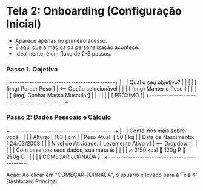 # Tela 2: Onboarding (Configuração Inicial)

* Aparece apenas no primeiro acesso. 
* É aqui que a mágica da personalização acontece. 
* Idealmente, é um fluxo de 2-3 passos.

### Passo 1: Objetivo
+-------------------------------------------+
|                                           |
|           Qual o seu objetivo?            |
|                                           |
|   [  (img)         Perder Peso       ]    |  <-- Opção selecionável
|                                           |
|   [  (img)         Manter o Peso     ]    |
|                                           |
|   [  (img)      Ganhar Massa Muscular]    |
|                                           |
|                                           |
|                                [ PRÓXIMO ]|
+-------------------------------------------+

### Passo 2: Dados Pessoais e Cálculo

+-------------------------------------------+
|                                           |
|        Conte-nos mais sobre você          |
|                                           |
|   Altura: [ 163 ] cm                      |
|   Peso Atual: [ 50 ] kg                   |
|   Data de Nascimento: [ 24/03/2008 ]      |
|   Nível de Atividade: [ Levemente Ativo v] |  <-- Dropdown
|                                           |
|                                           |
|   Com base nos seus dados, sua meta é:    |
|                                           |
|    🔥 2150 kcal 💪 120g P  🍞 250g C    |
|                                           |
|   [           COMEÇAR JORNADA           ] |
+-------------------------------------------+

Ação: Ao clicar em "COMEÇAR JORNADA", o usuário é levado para a Tela 4: Dashboard Principal.